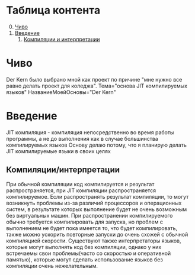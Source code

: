 # Таблица контента
0. [Чиво](#Чиво)
1. [Введение](#Введение)
	1. [Компиляции и интерпретации](##Компиляции/интерпретации)

# Чиво
Der Kern было выбрано мной как проект по причине "мне нужно все равно делать проект для коледжа".
Тема="основа JIT компилируемых языков"
НазваниеМоейОсновы="Der Kern"


# Введение
JIT компиляция - компиляция непосредственно во время работы программы, а не до выполнения как в случае большинства компилируемых языков
Основу делаю потому, что я планирую делать JIT компилируемые языки в своих целях
## Компиляции/интерпретации
При обычной компиляции код компилируется и результат распространяется, при JIT компиляции распространяется компилируемое. Если распространять результат компиляции, то могут возникнуть проблемы из-за различий процессоров и операционных систем, в результате которых выполнение будет не очень возможным без виртуальных машин. При распространении компилируемого обычно требуется компилировать для запуска, но проблем с выполнением не будет пока имеется то, что будет компилировать, также можно ускорить повторные запуски до очень схожей с обычной компиляцией скорости. Существуют также интерпретаторы языков, которые могут выполнять код без компиляции, однако у них встречаемы свои проблемы(часто со скоростью и оперативной памятью), которые могут сделать использование языков без компиляции очень нежелательным.